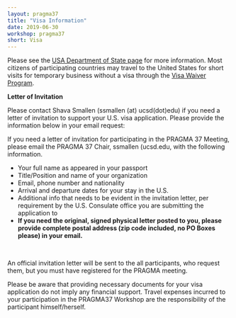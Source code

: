 ```yaml
---
layout: pragma37
title: "Visa Information"
date: 2019-06-30
workshop: pragma37
short: Visa
---
```


Please see the <a
href="https://travel.state.gov/content/travel/en/us-visas/business.html">USA Department of State page</a>  for more information.  Most citizens of participating countries may travel to the United States for short visits for temporary business without a visa through the <a href="https://travel.state.gov/content/travel/en/us-visas/tourism-visit/visa-waiver-program.html">Visa Waiver Program</a>.

**Letter of Invitation**

Please contact Shava Smallen (ssmallen (at) ucsd(dot)edu) if you need a letter of invitation to support your U.S. visa application. Please provide the information below in your email request: <br />

If you need a letter of invitation for participating in the PRAGMA 37 Meeting, please email 
the PRAGMA 37 Chair, ssmallen (ucsd.edu</a>, with the following information.

<p>
<ul>
<li>Your full name as appeared in your passport </li>
<li>Title/Position and name of your organization</li>
<li>Email, phone number and nationality</li>
<li>Arrival and departure dates for your stay in the U.S.</li>
<li>Additional info that needs to be evident in the invitation letter, per requirement by the U.S. Consulate office you are submitting the application to</li>
<li><strong>If you need the original, signed physical letter posted to you, please provide complete postal address (zip code included, no PO Boxes please) in your email.</strong></li>
</ul>

<br>

An official invitation letter will be sent to the all participants, who request them, but you must have 
registered for the PRAGMA meeting.

Please be aware that providing necessary documents for your visa application do not imply any financial support. 
Travel expenses incurred to your participation in the PRAGMA37 Workshop are
the responsibility of the participant himself/herself.


